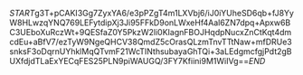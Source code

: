 $START$g3T+pCAKI3Gg7ZyxYA6/e3pPZgT4m1LXVbj6/iJ0iYUheSD6qb+fJ8YyW8HLwzqYNQ769LEFytdipXj3Ji95FFkD9onLWxeHf4Aal6ZN7dpq+Apxw6BC3UEboXuRczWt+9QESfaZ0Y5PkzW2li0KIagnFBOJHqdpNucxZnCtKqt4dmcdEu+aBfV7/ezTyW9NgeQHCV38QmdZ5cOrasQLzmTnvTTtNaw+mfDRUe3snksF3oDqrnUYhklMqQTvmF21WcTINthsubayaGhTQi+3aLEdgmcfgjPdt2gBUXfdjdTLaExYECqFES25PLN9piWAUGQ/3FY7Kfiini9M1WiIVg==$END$